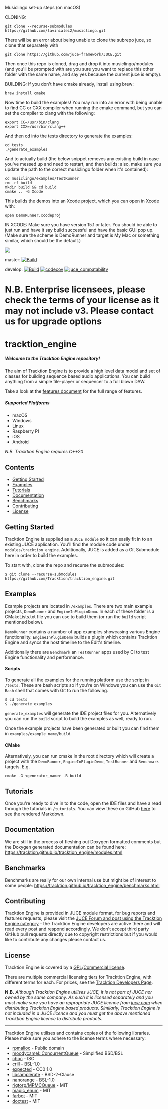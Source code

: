 Musiclingo set-up steps (on macOS)

CLONING:
```
git clone --recurse-submodules https://github.com/lavinialei2/musiclingo.git
```
There will be an error about being unable to clone the subrepo juce, so clone that separately with
```
git clone https://github.com/juce-framework/JUCE.git
```
Then once this repo is cloned, drag and drop it into musiclingo/modules (and you'll be prompted with are you sure you want to replace this other folder with the same name, and say yes because the current juce is empty).


BUILDING:
If you don't have cmake already, install using brew:
```
brew install cmake
```

Now time to build the examples! You may run into an error with being unable to find CC or CXX compiler when running the cmake command, but you can set the compiler to clang with the following:
```
export CC=/usr/bin/clang
export CXX=/usr/bin/clang++
```
And then cd into the tests directory to generate the examples:
```
cd tests
./generate_examples
```
And to actually build (the below snippet removes any existing build in case you've messed up and need to restart, and then builds; also, make sure you update the path to the correct musiclingo folder when it's contained):
```
cd musiclingo/examples/TestRunner
rm -rf build
mkdir build && cd build
cmake .. -G Xcode
```
This builds the demos into an Xcode project, which you can open in Xcode with:
```
open DemoRunner.xcodeproj
```


IN XCODE:
Make sure you have version 15.1 or later. You should be able to just run and have it say build successful and have the basic GUI pop up. (Make sure the scheme is DemoRunner and target is My Mac or something similar, which should be the default.)





![](tutorials/images/tracktion_engine_powered.png)

master: [![Build](https://github.com/Tracktion/tracktion_engine/actions/workflows/build.yaml/badge.svg?branch=master)](https://github.com/Tracktion/tracktion_engine/actions/workflows/build.yaml)

develop: [![Build](https://github.com/Tracktion/tracktion_engine/actions/workflows/build.yaml/badge.svg?branch=develop)](https://github.com/Tracktion/tracktion_engine/actions/workflows/build.yaml)
[![codecov](https://codecov.io/gh/Tracktion/tracktion_engine/branch/develop/graph/badge.svg?token=jirhU03pQO)](https://codecov.io/gh/Tracktion/tracktion_engine)
[![juce_compatability](https://github.com/Tracktion/tracktion_engine/actions/workflows/juce_compat.yaml/badge.svg)](https://github.com/Tracktion/tracktion_engine/actions/workflows/juce_compat.yaml)

# N.B. Enterprise licensees, please check the terms of your license as it may not include v3. Please contact us for upgrade options

# tracktion_engine
##### Welcome to the Tracktion Engine repository!
The aim of Tracktion Engine is to provide a high level data model and set of classes for building sequence based audio applications. You can build anything from a simple file-player or sequencer to a full blown DAW.

Take a look at the [features document](FEATURES.md) for the full range of features.

##### Supported Platforms
- macOS
- Windows
- Linux
- Raspberry PI
- iOS
- Android

*N.B. Tracktion Engine requires C++20*

## Contents
- [Getting Started](#getting-started)
- [Examples](#examples)
- [Tutorials](#tutorials)
- [Documentation](#documentation)
- [Benchmarks](#benchmarks)
- [Contributing](#contributing)
- [License](#license)

## Getting Started
Tracktion Engine is supplied as a `JUCE module` so it can easily fit in to an existing JUCE application. You'll find the module code under `modules/tracktion_engine`. Additionally, JUCE is added as a Git Submodule here in order to build the examples.

To start with, clone the repo and recurse the submodules:
```
$ git clone --recurse-submodules https://github.com/Tracktion/tracktion_engine.git
```

## Examples
Example projects are located in `/examples`.
There are two main example projects, `DemoRunner` and `EngineInPluginDemo`. In each of these folder is a CMakeLists.txt file you can use to build them (or run the `build` script mentioned below).

`DemoRunner` contains a number of app examples showcasing various Engine functionality.
`EngineInPluginDemo` builds a plugin which contains Tracktion Engine and syncs the host timeline to the Edit's timeline.

Additionally there are `Benchmark` an `TestRunner` apps used by CI to test Engine functionality and performance.

#### Scripts
To generate all the examples for the running platform use the script in `/tests`.
These are bash scripts so if you're on Windows you can use the `Git Bash` shell that comes with Git to run the following.
```
$ cd tests
$ ./generate_examples
```
`generate_examples` will generate the IDE project files for you. Alternatively you can run the `build` script to build the examples as well, ready to run.

Once the example projects have been generated or built you can find them in `examples/example_name/build`.

#### CMake
Alternatively, you can run cmake in the root directory which will create a project with the `DemoRunner`, `EngineInPluginDemo`, `TestRunner` and `Benchmark` targets. E.g.
```shell
cmake -G <generator_name> -B build
```

## Tutorials
Once you're ready to dive in to the code, open the IDE files and have a read through the tutorials in `/tutorials`. You can view these on GitHub [here](/tutorials) to see the rendered Markdown.

## Documentation
We are still in the process of fleshing out Doxygen formatted comments but the Doxygen generated documentation can be found here: https://tracktion.github.io/tracktion_engine/modules.html

## Benchmarks
Benchmarks are really for our own internal use but might be of interest to some people:
https://tracktion.github.io/tracktion_engine/benchmarks.html

## Contributing
Tracktion Engine is provided in JUCE module format, for bug reports and features requests, please visit the [JUCE Forum and post using the Tracktion Engine category](https://forum.juce.com/c/tracktion-engine) -
the Tracktion Engine developers are active there and will read every post and respond accordingly.
We don't accept third party GitHub pull requests directly due to copyright restrictions
but if you would like to contribute any changes please contact us.

## License
Tracktion Engine is covered by a [GPL](https://www.gnu.org/licenses/gpl-3.0.en.html)/[Commercial license](https://www.tracktion.com/develop/tracktion-engine).

There are multiple commercial licensing tiers for Tracktion Engine, with different terms for each.
For prices, see the [Tracktion Developers Page](https://www.tracktion.com/develop/tracktion-engine).

**N.B.** *Although Tracktion Engine utilises JUCE, it is not part of JUCE nor owned by the same company. As such it is licensed separately and you must make sure you have an appropriate JUCE licence from [juce.com](juce.com) when distributing Tracktion Engine based products. Similarly, Tracktion Engine is not included in a JUCE licence and you must get the above mentioned Tracktion Engine licence to distribute products.*

___
Tracktion Engine utilises and contains copies of the following libraries. Please make sure you adhere to the license terms where necessary:
- [rpmalloc](https://www.github.com/mjansson/rpmalloc) - Public domain
- [moodycamel::ConcurrentQueue](https://www.github.com/cameron314/concurrentqueue) - Simplified BSD/BSL
- [choc](https://www.github.com/Tracktion/choc) - ISC
- [crill](https://www.github.com/crill-dev/crill) - BSL-1.0
- [expected](https://www.github.com/TartanLlama/expected) - CC0 1.0
- [libsamplerate](https://www.github.com/libsndfile/libsamplerate) - BSD-2-Clause
- [nanorange](https://www.github.com/tcbrindle/NanoRange) - BSL-1.0
- [rigtorp/MPMCQueue](https://www.github.com/rigtorp/MPMCQueue) - MIT
- [magic_enum](https://www.github.com/Neargye/magic_enum) - MIT
- [farbot](https://www.github.com/hogliux/farbot) - MIT
- [doctest](https://www.github.com/doctest/doctest) - MIT
